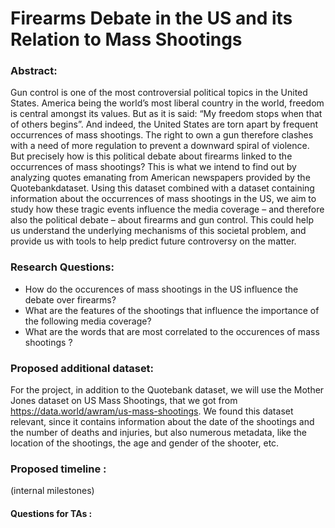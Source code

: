 # Firearms Debate in the US and its Relation to Mass Shootings

### Abstract:
Gun control is one of the most controversial political topics in the United States. America being the world’s most liberal country in the world, freedom is central amongst its values. But as it is said: “My freedom stops when that of others begins”. And indeed, the United States are torn apart by frequent occurrences of mass shootings. The right to own a gun therefore clashes with a need of more regulation to prevent a downward spiral of violence. But precisely how is this political debate about firearms linked to the occurrences of mass shootings? This is what we intend to find out by analyzing quotes emanating from American newspapers provided by the Quotebankdataset. Using this dataset combined with a dataset containing information about the occurrences of mass shootings in the US, we aim to study how these tragic events influence the media coverage – and therefore also the political debate – about firearms and gun control. This could help us understand the underlying mechanisms of this societal problem, and provide us with tools to help predict future controversy on the matter.

### Research Questions: 
- How do the occurences of mass shootings in the US influence the debate over firearms? 
- What are the features of the shootings that influence the importance of the following media coverage? 
- What are the words that are most correlated to the occurences of mass shootings ? 

### Proposed additional dataset:
For the project, in addition to the Quotebank dataset, we will use the Mother Jones dataset on US Mass Shootings, that we got from 
https://data.world/awram/us-mass-shootings. We found this dataset relevant, since it contains information about the date of the shootings and the number of deaths and injuries, but also numerous metadata, like the location of the shootings, the age and gender of the shooter, etc. 


### Proposed timeline : 
(internal milestones)

#### Questions for TAs : 
